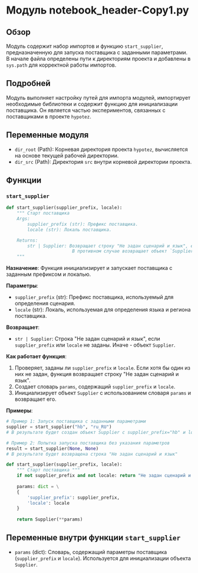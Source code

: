 # Модуль notebook_header-Copy1.py

## Обзор

Модуль содержит набор импортов и функцию `start_supplier`, предназначенную для запуска поставщика с заданными параметрами. В начале файла определены пути к директориям проекта и добавлены в `sys.path` для корректной работы импортов.

## Подробней

Модуль выполняет настройку путей для импорта модулей, импортирует необходимые библиотеки и содержит функцию для инициализации поставщика. Он является частью экспериментов, связанных с поставщиками в проекте `hypotez`.

## Переменные модуля

- `dir_root` (Path): Корневая директория проекта `hypotez`, вычисляется на основе текущей рабочей директории.
- `dir_src` (Path): Директория `src` внутри корневой директории проекта.

## Функции

### `start_supplier`

```python
def start_supplier(supplier_prefix, locale):
    """ Старт поставщика
    Args:
        supplier_prefix (str): Префикс поставщика.
        locale (str): Локаль поставщика.

    Returns:
        str | Supplier: Возвращает строку "Не задан сценарий и язык", если `supplier_prefix` или `locale` не заданы.
                         В противном случае возвращает объект `Supplier`, созданный с переданными параметрами.
    """
```

**Назначение**: Функция инициализирует и запускает поставщика с заданным префиксом и локалью.

**Параметры**:
- `supplier_prefix` (str): Префикс поставщика, используемый для определения сценария.
- `locale` (str): Локаль, используемая для определения языка и региона поставщика.

**Возвращает**:
- `str | Supplier`: Строка "Не задан сценарий и язык", если `supplier_prefix` или `locale` не заданы. Иначе - объект `Supplier`.

**Как работает функция**:
1. Проверяет, заданы ли `supplier_prefix` и `locale`. Если хотя бы один из них не задан, функция возвращает строку "Не задан сценарий и язык".
2. Создает словарь `params`, содержащий `supplier_prefix` и `locale`.
3. Инициализирует объект `Supplier` с использованием словаря `params` и возвращает его.

**Примеры**:

```python
# Пример 1: Запуск поставщика с заданными параметрами
supplier = start_supplier("hb", "ru_RU")
# В результате будет создан объект Supplier с supplier_prefix="hb" и locale="ru_RU"

# Пример 2: Попытка запуска поставщика без указания параметров
result = start_supplier(None, None)
# В результате будет возвращена строка "Не задан сценарий и язык"
```
```python
def start_supplier(supplier_prefix, locale):
    """ Старт поставщика """
    if not supplier_prefix and not locale: return "Не задан сценарий и язык"
    
    params: dict = \
    {
        'supplier_prefix': supplier_prefix,
        'locale': locale
    }
    
    return Supplier(**params)
```

## Переменные внутри функции `start_supplier`

- `params` (dict): Словарь, содержащий параметры поставщика (`supplier_prefix` и `locale`). Используется для инициализации объекта `Supplier`.